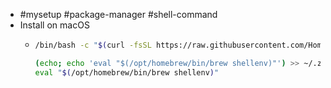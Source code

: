 - #mysetup #package-manager #shell-command
- Install on macOS
	- ```bash
	  /bin/bash -c "$(curl -fsSL https://raw.githubusercontent.com/Homebrew/install/HEAD/install.sh)"
	  
	  (echo; echo 'eval "$(/opt/homebrew/bin/brew shellenv)"') >> ~/.zprofile
	  eval "$(/opt/homebrew/bin/brew shellenv)"
	  ```